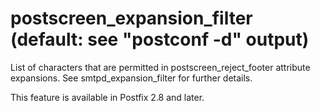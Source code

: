 # postscreen_expansion_filter (default: see "postconf -d" output)
 List of characters that are permitted in postscreen\_reject\_footer
attribute expansions. See smtpd\_expansion\_filter for further
details. 


 This feature is available in Postfix 2.8 and later. 


